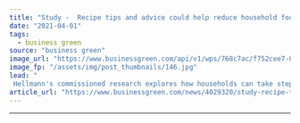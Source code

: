 ```yaml
---
title: "Study -  Recipe tips and advice could help reduce household food waste by a third"
date: "2021-04-01"
tags: 
  - business green
source: "business green"
image_url: "https://www.businessgreen.com/api/v1/wps/768c7ac/f752cee7-004c-4a9c-9c17-e8bea4379b9c/9/Food-waste-credit-Eivaisla-185x114.jpg"
image_fp: "/assets/img/post_thumbnails/146.jpg"
lead: "
 Hellmann's commissioned research explores how households can take steps to help tackle the 900 million tonne global food waste mountain ..."
article_url: "https://www.businessgreen.com/news/4029320/study-recipe-tips-advice-help-reduce-household-food-waste"
---
```


---
